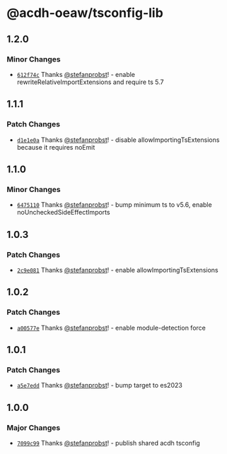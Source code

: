 # @acdh-oeaw/tsconfig-lib

## 1.2.0

### Minor Changes

- [`612f74c`](https://github.com/acdh-oeaw/tsconfig/commit/612f74ce936a71059584356ac07e47025d0d0a01)
  Thanks [@stefanprobst](https://github.com/stefanprobst)! - enable rewriteRelativeImportExtensions
  and require ts 5.7

## 1.1.1

### Patch Changes

- [`d1e1e0a`](https://github.com/acdh-oeaw/tsconfig/commit/d1e1e0a6df27b5d488245e1e1820f676e25dbb3a)
  Thanks [@stefanprobst](https://github.com/stefanprobst)! - disable allowImportingTsExtensions
  because it requires noEmit

## 1.1.0

### Minor Changes

- [`6475110`](https://github.com/acdh-oeaw/tsconfig/commit/6475110cb909ca07618c5bb471fece7889c53964)
  Thanks [@stefanprobst](https://github.com/stefanprobst)! - bump minimum ts to v5.6, enable
  noUncheckedSideEffectImports

## 1.0.3

### Patch Changes

- [`2c9e081`](https://github.com/acdh-oeaw/tsconfig/commit/2c9e081a26946ec331a63edc87de79f36db09bf3)
  Thanks [@stefanprobst](https://github.com/stefanprobst)! - enable allowImportingTsExtensions

## 1.0.2

### Patch Changes

- [`a00577e`](https://github.com/acdh-oeaw/tsconfig/commit/a00577e5c71d2295f2bcd7e72bc468d33ff8e3cc)
  Thanks [@stefanprobst](https://github.com/stefanprobst)! - enable module-detection force

## 1.0.1

### Patch Changes

- [`a5e7edd`](https://github.com/acdh-oeaw/tsconfig/commit/a5e7edd9e8f50d6865ce4e029f2f9a262fde4121)
  Thanks [@stefanprobst](https://github.com/stefanprobst)! - bump target to es2023

## 1.0.0

### Major Changes

- [`7099c99`](https://github.com/acdh-oeaw/tsconfig/commit/7099c9998a87d7cdded84d64dbe07a41b2d0f119)
  Thanks [@stefanprobst](https://github.com/stefanprobst)! - publish shared acdh tsconfig
